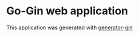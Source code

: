 # Go-Gin web application

This application was generated with [generator-gin](https://github.com/openware/generator-gin)